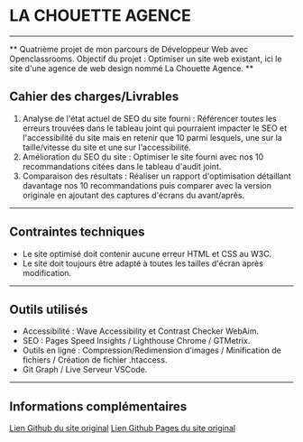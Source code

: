 # LA CHOUETTE AGENCE 
---------
** Quatrième projet de mon parcours de Développeur Web avec Openclassrooms. 
Objectif du projet : Optimiser un site web existant, ici le site d'une agence de web design nommé La Chouette Agence. **

## Cahier des charges/Livrables

1. Analyse de l'état actuel de SEO du site fourni : Référencer toutes les erreurs trouvées dans le tableau joint qui pourraient impacter le SEO et l'accessibilité du site mais en retenir que 10 parmi lesquels, une sur la taille/vitesse du site et une sur l'accessibilité. 
2. Amélioration du SEO du site : Optimiser le site fourni avec nos 10 recommandations citées dans le tableau d'audit joint.
3. Comparaison des résultats : Réaliser un rapport d'optimisation détaillant davantage nos 10 recommandations puis comparer avec la version originale en ajoutant des captures d'écrans du avant/après. 
---------
## Contraintes techniques
- Le site optimisé doit contenir aucune erreur HTML et CSS au W3C.
- Le site doit toujours être adapté à toutes les tailles d'écran après modification. 
---------
## Outils utilisés 
- Accessibilité : Wave Accessibility et Contrast Checker WebAim. 
- SEO : Pages Speed Insights / Lighthouse Chrome / GTMetrix. 
- Outils en ligne : Compression/Redimension d'images / Minification de fichiers / Création de fichier .htaccess. 
- Git Graph / Live Serveur VSCode. 
---------
## Informations complémentaires 
[Lien Github du site original](https://github.com/SelinDn/SelinDursun_4_versionoriginale.git)
[Lien Github Pages du site original](https://selindn.github.io/SelinDursun_4_versionoriginale/)
